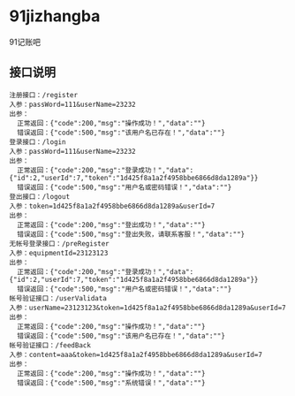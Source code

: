 # 91jizhangba
91记账吧
## 接口说明
    注册接口：/register
    入参：passWord=111&userName=23232
    出参：
      正常返回：{"code":200,"msg":"操作成功！","data":""}
      错误返回：{"code":500,"msg":"该用户名已存在！","data":""}
    登录接口：/login
    入参：passWord=111&userName=23232
    出参：
      正常返回：{"code":200,"msg":"登录成功！","data":{"id":2,"userId":7,"token":"1d425f8a1a2f4958bbe6866d8da1289a"}}
      错误返回：{"code":500,"msg":"用户名或密码错误！","data":""}
    登出接口：/logout
    入参：token=1d425f8a1a2f4958bbe6866d8da1289a&userId=7
    出参：
      正常返回：{"code":200,"msg":"登出成功！","data":""}
      错误返回：{"code":500,"msg":"登出失败，请联系客服！","data":""}
    无帐号登录接口：/preRegister
    入参：equipmentId=23123123
    出参：
      正常返回：{"code":200,"msg":"登录成功！","data":{"id":2,"userId":7,"token":"1d425f8a1a2f4958bbe6866d8da1289a"}}
      错误返回：{"code":500,"msg":"用户名或密码错误！","data":""}
    帐号验证接口：/userValidata
    入参：userName=23123123&token=1d425f8a1a2f4958bbe6866d8da1289a&userId=7
    出参：
      正常返回：{"code":200,"msg":"操作成功！","data":""}
      错误返回：{"code":500,"msg":"该用户名已存在！","data":""}
    帐号验证接口：/feedBack
    入参：content=aaa&token=1d425f8a1a2f4958bbe6866d8da1289a&userId=7
    出参：
      正常返回：{"code":200,"msg":"操作成功！","data":""}
      错误返回：{"code":500,"msg":"系统错误！","data":""}
